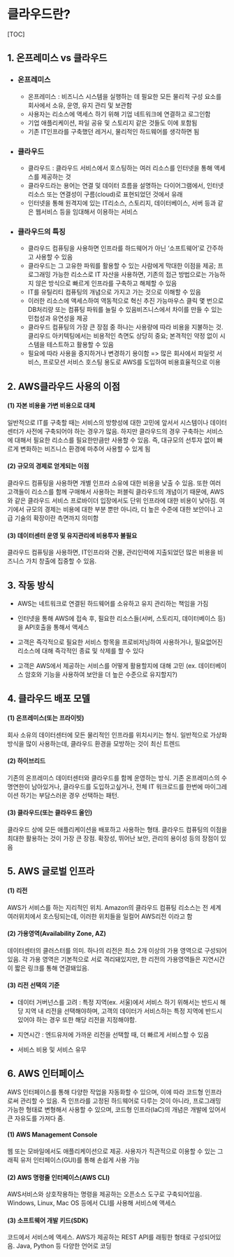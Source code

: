 # 클라우드란?



[TOC]



## 1. 온프레미스 vs 클라우드



- ### 온프레미스

  - 온프레미스 : 비즈니스 시스템을 실행하는 데 필요한 모든 물리적 구성 요소를 회사에서 소유, 운영, 유지 관리 및 보관함
  - 사용자는 리소스에 액세스 하기 위해 기업 네트워크에 연결하고 로그인함
  - 기업 애플리케이션, 파일 공유 및 스토리지 같은 것들도 이에 포함됨
  - 기존 IT인프라를 구축했던 레거시, 물리적인 하드웨어를 생각하면 됨





- ### 클라우드

  - 클라우드 : 클라우드 서비스에서 호스팅하는 여러 리소스를 인터넷을 통해 액세스를 제공하는 것
  - 클라우드라는 용어는 연결 및 데이터 흐름을 설명하는 다이어그램에서, 인터넷 리소스 또는 연결성이 구름(cloud)로 표현되었던 것에서 유래
  - 인터넷을 통해 원격지에 있는 IT리소스, 스토리지, 데이터베이스, 서버 등과 같은 웹서비스 등을 임대해서 이용하는 서비스





- ### 클라우드의 특징

  - 클라우드 컴퓨팅을 사용하면 인프라를 하드웨어가 아닌 ‘소프트웨어’로 간주하고 사용할 수 있음
  - 클라우드는 그 고유한 파워를 활용할 수 있는 사람에게 막대한 이점을 제공; 프로그래밍 가능한 리소스로 IT 자산을 사용하면, 기존의 접근 방법으로는 가능하지 않은 방식으로 빠르게 인프라를 구축하고 해체할 수 있음
  - IT를 유틸리티 컴퓨팅의 개념으로 가지고 가는 것으로 이해할 수 있음
  - 이러한 리소스에 액세스하여 역동적으로 혁신 추진 가능마우스 클릭 몇 번으로 DB처리량 또는 컴퓨팅 파워를 늘릴 수 있음비즈니스에서 차이를 만들 수 있는 민첩성과 유연성을 제공
  - 클라우드 컴퓨팅의 가장 큰 장점 중 하나는 사용량에 따라 비용을 지불하는 것. 클리우드 아키텍팅에서는 비용적인 측면도 상당히 중요; 본격적인 약정 없이 시스템을 테스트하고 활용할 수 있음
  - 필요에 따라 사용을 중지하거나 변경하기 용이함 =>  많은 회사에서 파일럿 서비스, 프로모션 서비스 호스팅 용도로 AWS를 도입하여 비용효율적으로 이용





## 2. AWS클라우드 사용의 이점



#### (1) 자본 비용을 가변 비용으로 대체

일반적으로 IT를 구축할 때는 서비스의 방향성에 대한 고민에 앞서서 시스템이나 데이터 센터가 사전에 구축되어야 하는 경우가 많음. 하지만 클라우드의 경우 구축하는 서비스에 대해서 필요한 리소스를 필요한만큼만 사용할 수 있음. 즉, 대규모의 선투자 없이 빠르게 변화하는 비즈니스 환경에 마추어 사용할 수 있게 됨





#### (2) 규모의 경제로 얻게되는 이점

클라우드 컴퓨팅을 사용하면 개별 인프라 소유에 대한 비용을 낮출 수 있음. 또한 여러 고객들이 리소스를 함께 구매해서 사용하는 퍼블릭 클라우드의 개념이기 때문에, AWS와 같은 클라우드 서비스 프로바이더 입장에서도 단위 인프라에 대한 비용이 낮아짐. 여기에서 규모의 경제는 비용에 대한 부분 뿐만 아니라, 더 높은 수준에 대한 보안이나 고급 기술의 확장이란 측면까지 의미함





#### (3) 데이터센터 운영 및 유지관리에 비용투자 불필요

클라우드 컴퓨팅을 사용하면, IT인프라와 건물, 관리인력에 지출되었던 많은 비용을 비즈니스 가치 창출에 집중할 수 있음.





## 3. 작동 방식

- AWS는 네트워크로 연결된 하드웨어를 소유하고 유지 관리하는 책임을 가짐

- 인터넷을 통해 AWS에 접속 후, 필요한 리소스들(서버, 스토리지, 데이터베이스 등)을 API호출을 통해서 액세스

- 고객은 즉각적으로 필요한 서비스 항목을 프로비저닝하여 사용하거나, 필요없어진 리소스에 대해 즉각적인 종료 및 삭제를 할 수 있다

- 고객은 AWS에서 제공하는 서비스를 어떻게 활용할지에 대해 고민 (ex. 데이터베이스 암호와 기능을 사용하여 보안을 더 높은 수준으로 유지할지?)





## 4. 클라우드 배포 모델

#### (1) 온프레미스(또는 프라이빗) 

회사 소유의 데이터센터에 모든 물리적인 인프라를 위치시키는 형식. 일반적으로 가상화방식을 많이 사용하는데, 클라우드 환경을 모방하는 것이 최신 트렌드





#### (2) 하이브리드

기존의 온프레미스 데이터센터와 클라우드를 함께 운영하는 방식. 기존 온프레미스의 수명연한이 남아있거나, 클라우드를 도입하고싶거나, 전체 IT 워크로드를 한번에 마이그레이션 하기는 부담스러운 경우 선택하는 패턴.





#### (3) 클라우드(또는 클라우드 올인)

클라우드 상에 모든 애플리케이션을 배포하고 사용하는 형태. 클라우드 컴퓨팅의 이점을 최대한 활용하는 것이 가장 큰 장점. 확장성, 뛰어난 보안, 관리의 용이성 등의 장점이 있음





## 5. AWS 글로벌 인프라



#### (1) 리전

AWS가 서비스를 하는 지리적인 위치. Amazon의 클라우드 컴퓨팅 리소스는 전 세계 여러위치에서 호스팅되는데, 이러한 위치들을 일컬어 AWS리전 이라고 함





#### (2) 가용영역(Availability Zone, AZ)

데이터센터의 클러스터를 의미. 하나의 리전은 최소 2개 이상의 가용 영역으로 구성되어있음. 각 가용 영역은 기본적으로 서로 격리돼있지만, 한 리전의 가용영역들은 지연시간이 짧은 링크를 통해 연결돼있음.





#### (3) 리전 선택의 기준

- 데이터 거버넌스를 고려 : 특정 지역(ex. 서울)에서 서비스 하기 위해서는 반드시 해당 지역 내 리전을 선택해야하며, 고객의 데이터가 서비스하는 특정 지역에 반드시 있어야 하는 경우 또한 해당 리전을 지정해야함.

- 지연시간 : 엔드유저에 가까운 리전을 선택할 때, 더 빠르게 서비스할 수 있음

- 서비스 비용 및 서비스 유무 





## 6. AWS 인터페이스

AWS 인터페이스를 통해 다양한 작업을 자동화할 수 있으며, 이에 따라 코드형 인프라로써 관리할 수 있음. 즉 인프라를 고정된 하드웨어로 다루는 것이 아니라, 프로그래밍 가능한 형태로 변형해서 사용할 수 있으며, 코드형 인프라(IaC)의 개념은 개발에 있어서 큰 자유도를 가져다 줌.



#### (1) AWS Management Console

웹 또는 모바일에서도 애플리케이션으로 제공. 사용자가 직관적으로 이용할 수 있는 그래픽 유저 인터페이스(GUI)를 통해 손쉽게 사용 가능





#### (2) AWS 명령줄 인터페이스(AWS CLI)

AWS서비스와 상호작용하는 명령을 제공하는 오픈소스 도구로 구축되어있음. Windows, Linux, Mac OS 등에서 CLI를 사용해 서비스에 액세스





#### (3) 소프트웨어 개발 키드(SDK)

코드에서 서비스에 액세스. AWS가 제공하는 REST API를 래핑한 형태로 구성되어있음. Java, Python 등 다양한 언어로 코딩

